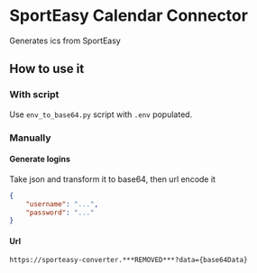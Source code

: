 # SportEasy Calendar Connector

Generates ics from SportEasy

## How to use it

### With script

Use ``env_to_base64.py`` script with `.env` populated.

### Manually

#### Generate logins
Take json and transform it to base64, then url encode it
```json
{
    "username": "...",
    "password": "..."
}
```

#### Url

``
https://sporteasy-converter.***REMOVED***?data={base64Data}
``

